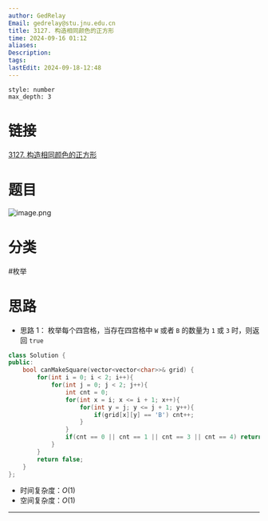 ```yaml
---
author: GedRelay
Email: gedrelay@stu.jnu.edu.cn
title: 3127. 构造相同颜色的正方形
time: 2024-09-16 01:12
aliases: 
Description: 
tags: 
lastEdit: 2024-09-18-12:48
---
```


```toc
style: number
max_depth: 3
```

# 链接
[3127. 构造相同颜色的正方形](https://leetcode.cn/problems/make-a-square-with-the-same-color/) 

# 题目
![image.png](https://ged-pic-bed.oss-cn-guangzhou.aliyuncs.com/img/202409160112148.png)


# 分类
#枚举 

# 思路
- 思路 1：
枚举每个四宫格，当存在四宫格中 `W` 或者 `B` 的数量为 `1` 或 `3` 时，则返回 `true`  


```cpp
class Solution {
public:
    bool canMakeSquare(vector<vector<char>>& grid) {
        for(int i = 0; i < 2; i++){
            for(int j = 0; j < 2; j++){
                int cnt = 0;
                for(int x = i; x <= i + 1; x++){
                    for(int y = j; y <= j + 1; y++){
                        if(grid[x][y] == 'B') cnt++;
                    }
                }
                if(cnt == 0 || cnt == 1 || cnt == 3 || cnt == 4) return true;
            }
        }
        return false;
    }
};
```


- 时间复杂度：${O\left( 1 \right)  }$ 
- 空间复杂度：${O\left( 1 \right)  }$ 


---

